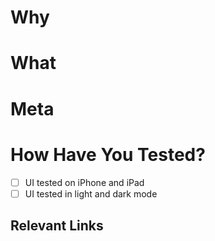 # Why
<!--- What is the motive for these changes, to give reviewers some context. 📚 -->

# What
<!--- What code changes are included inside? 👀 -->

<!--- If there are UI changes include images/GIFs showcasing what work has been done. -->

# Meta
<!--- Perhaps detail specific files you would like reviewed or discuss some architectural challenges/decisions you encountered. 🤓 -->

# How Have You Tested?

<!--- To build confidence in your PR please outline the steps you took to verify that this code "works as expected". In the case of adding Data events, how did you verify them, did you follow up with the data team etc. The more confidence you can create here the better -->

- [ ] UI tested on iPhone and iPad
- [ ] UI tested in light and dark mode

## Relevant Links
<!--- Closes #issue-number -->
<!--- Trello -->
<!--- Instabug etc -->
